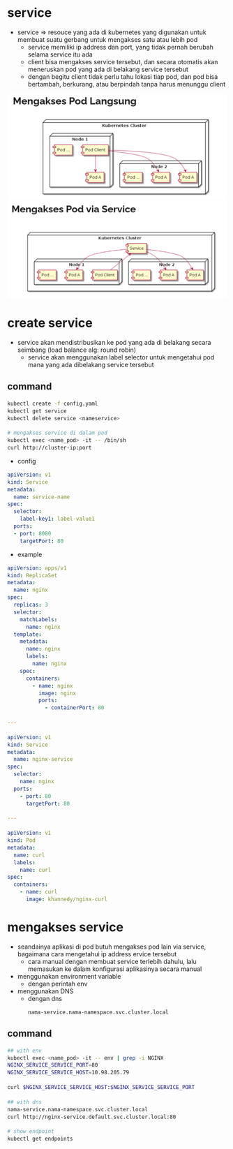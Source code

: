 # service
- service => resouce yang ada di kubernetes yang digunakan untuk membuat suatu gerbang untuk mengakses satu atau lebih pod
    - service memiliki ip address dan port, yang tidak pernah berubah selama service itu ada
    - client bisa mengakses service tersebut, dan secara otomatis akan meneruskan pod yang ada di belakang service tersebut
    - dengan begitu client tidak perlu tahu lokasi tiap pod, dan pod bisa bertambah, berkurang, atau berpindah tanpa harus menunggu client

![alt text](docs/images/image-1.png)
![alt text](docs/images/image-2.png)

# create service
- service akan mendistribusikan ke pod yang ada di belakang secara seimbang (load balance alg: round robin)
    - service akan menggunakan label selector untuk mengetahui pod mana yang ada dibelakang service tersebut

## command
```sh
kubectl create -f config.yaml
kubectl get service
kubectl delete service <nameservice>

# mengakses service di dalam pod
kubectl exec <name_pod> -it -- /bin/sh
curl http://cluster-ip:port
```

- config
```yaml
apiVersion: v1
kind: Service
metadata:
  name: service-name
spec:
  selector:
    label-key1: label-value1
  ports:
  - port: 8080
    targetPort: 80
```

- example
```yaml
apiVersion: apps/v1
kind: ReplicaSet
metadata:
  name: nginx
spec:
  replicas: 3
  selector:
    matchLabels:
      name: nginx
  template:
    metadata:
      name: nginx
      labels:
        name: nginx
    spec:
      containers:
        - name: nginx
          image: nginx
          ports:
            - containerPort: 80

---

apiVersion: v1
kind: Service
metadata:
  name: nginx-service
spec:
  selector:
    name: nginx
  ports:
    - port: 80
      targetPort: 80

---

apiVersion: v1
kind: Pod
metadata:
  name: curl
  labels:
    name: curl
spec:
  containers:
    - name: curl
      image: khannedy/nginx-curl
```

# mengakses service
- seandainya aplikasi di pod butuh mengakses pod lain via service, bagaimana cara mengetahui ip address ervice tersebut
    - cara manual dengan membuat service terlebih dahulu, lalu memasukan ke dalam konfigurasi  aplikasinya secara manual
- menggunakan environment variable
    - dengan perintah env
- menggunakan DNS
    - dengan dns
      ```
      nama-service.nama-namespace.svc.cluster.local
      ```

## command
```bash
## with env
kubectl exec <name_pod> -it -- env | grep -i NGINX
NGINX_SERVICE_SERVICE_PORT=80
NGINX_SERVICE_SERVICE_HOST=10.98.205.79

curl $NGINX_SERVICE_SERVICE_HOST:$NGINX_SERVICE_SERVICE_PORT

## with dns
nama-service.nama-namespace.svc.cluster.local
curl http://nginx-service.default.svc.cluster.local:80

# show endpoint
kubectl get endpoints
```